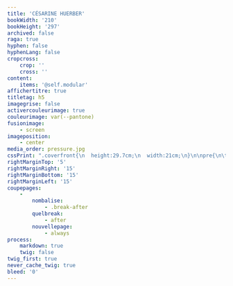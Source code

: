 ```yaml
---
title: 'CÉSARINE HUERBER'
bookWidth: '210'
bookHeight: '297'
archived: false
raga: true
hyphen: false
hyphenLang: false
cropcross:
    crop: ''
    cross: ''
content:
    items: '@self.modular'
affichertitre: true
titletag: h5
imagegrise: false
activercouleurimage: true
couleurimage: var(--pantone)
fusionimage:
    - screen
imageposition:
    - center
media_order: pressure.jpg
cssPrint: ".coverfront{\n  height:29.7cm;\n  width:21cm;\n}\n\npre{\n\twidth:90%;\n}"
rightMarginTop: '5'
rightMarginRight: '15'
rightMarginBottom: '15'
rightMarginLeft: '15'
coupepages:
    -
        nombalise:
            - .break-after
        quelbreak:
            - after
        nouvellepage:
            - always
process:
    markdown: true
    twig: false
twig_first: true
never_cache_twig: true
bleed: '0'
---
```


<p><img src="pressureposter.png" alt="" /></p>